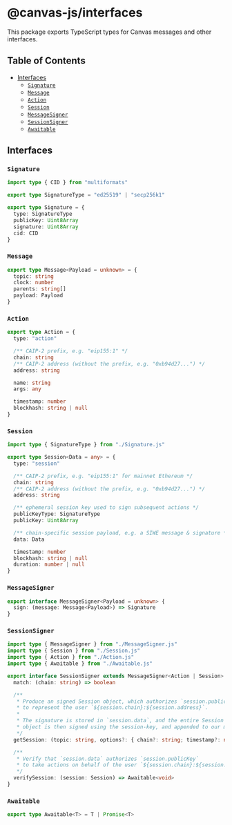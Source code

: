 # @canvas-js/interfaces

This package exports TypeScript types for Canvas messages and other interfaces.

## Table of Contents

- [Interfaces](#interfaces)
  - [`Signature`](#signature)
  - [`Message`](#message)
  - [`Action`](#action)
  - [`Session`](#session)
  - [`MessageSigner`](#messagesigner)
  - [`SessionSigner`](#sessionsigner)
  - [`Awaitable`](#awaitable)

## Interfaces

### `Signature`

```ts
import type { CID } from "multiformats"

export type SignatureType = "ed25519" | "secp256k1"

export type Signature = {
  type: SignatureType
  publicKey: Uint8Array
  signature: Uint8Array
  cid: CID
}
```

### `Message`

```ts
export type Message<Payload = unknown> = {
  topic: string
  clock: number
  parents: string[]
  payload: Payload
}
```

### `Action`

```ts
export type Action = {
  type: "action"

  /** CAIP-2 prefix, e.g. "eip155:1" */
  chain: string
  /** CAIP-2 address (without the prefix, e.g. "0xb94d27...") */
  address: string

  name: string
  args: any

  timestamp: number
  blockhash: string | null
}
```

### `Session`

```ts
import type { SignatureType } from "./Signature.js"

export type Session<Data = any> = {
  type: "session"

  /** CAIP-2 prefix, e.g. "eip155:1" for mainnet Ethereum */
  chain: string
  /** CAIP-2 address (without the prefix, e.g. "0xb94d27...") */
  address: string

  /** ephemeral session key used to sign subsequent actions */
  publicKeyType: SignatureType
  publicKey: Uint8Array

  /** chain-specific session payload, e.g. a SIWE message & signature */
  data: Data

  timestamp: number
  blockhash: string | null
  duration: number | null
}
```

### `MessageSigner`

```ts
export interface MessageSigner<Payload = unknown> {
  sign: (message: Message<Payload>) => Signature
}
```

### `SessionSigner`

```ts
import type { MessageSigner } from "./MessageSigner.js"
import type { Session } from "./Session.js"
import type { Action } from "./Action.js"
import type { Awaitable } from "./Awaitable.js"

export interface SessionSigner extends MessageSigner<Action | Session> {
  match: (chain: string) => boolean

  /**
   * Produce an signed Session object, which authorizes `session.publicKey`
   * to represent the user `${session.chain}:${session.address}`.
   *
   * The signature is stored in `session.data`, and the entire Session
   * object is then signed using the session-key, and appended to our message log.
   */
  getSession: (topic: string, options?: { chain?: string; timestamp?: number }) => Awaitable<Session>

  /**
   * Verify that `session.data` authorizes `session.publicKey`
   * to take actions on behalf of the user `${session.chain}:${session.address}`
   */
  verifySession: (session: Session) => Awaitable<void>
}
```

### `Awaitable`

```ts
export type Awaitable<T> = T | Promise<T>
```
